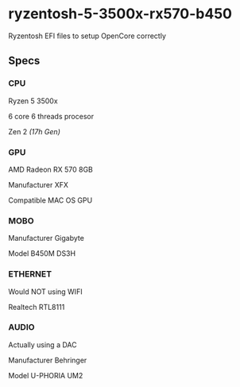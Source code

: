 # ryzentosh-5-3500x-rx570-b450
Ryzentosh EFI files to setup OpenCore correctly

## Specs
### CPU
Ryzen 5 3500x 

6 core 6 threads procesor

Zen 2 *(17h Gen)*
### GPU
AMD Radeon RX 570 8GB

Manufacturer XFX

Compatible MAC OS GPU
### MOBO
Manufacturer Gigabyte

Model B450M DS3H
### ETHERNET
Would NOT using WIFI

Realtech RTL8111
### AUDIO
Actually using a DAC

Manufacturer Behringer

Model U-PHORIA UM2
